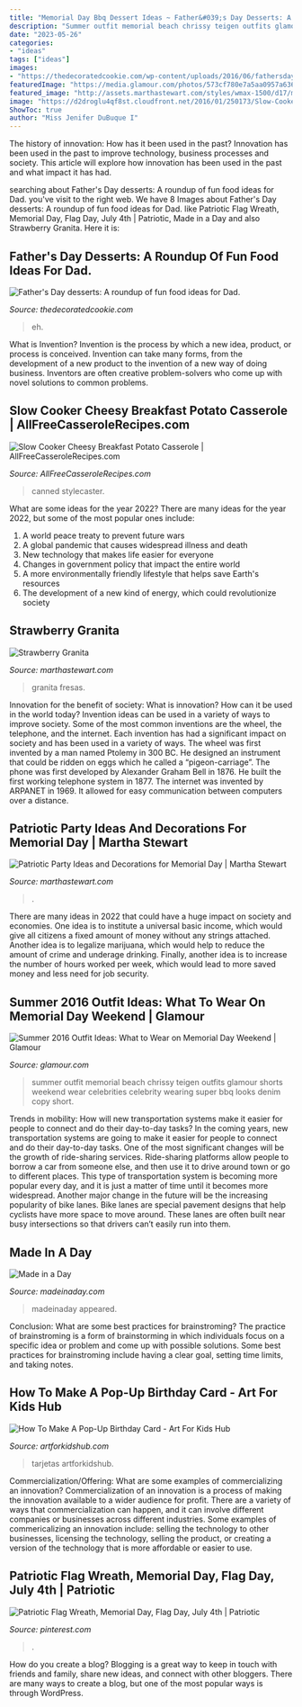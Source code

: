 ```yaml
---
title: "Memorial Day Bbq Dessert Ideas ~ Father&#039;s Day Desserts: A Roundup Of Fun Food Ideas For Dad."
description: "Summer outfit memorial beach chrissy teigen outfits glamour shorts weekend wear celebrities celebrity wearing super bbq looks denim copy short"
date: "2023-05-26"
categories:
- "ideas"
tags: ["ideas"]
images:
- "https://thedecoratedcookie.com/wp-content/uploads/2016/06/fathersday-grillcupcakes.jpg"
featuredImage: "https://media.glamour.com/photos/573cf780e7a5aa0957a6368e/master/h_1025,c_limit/GettyImages-531439812.jpg"
featured_image: "http://assets.marthastewart.com/styles/wmax-1500/d17/msl_jul06_clipart/msl_jul06_clipart_horiz.jpg?itok=YajMnTPN"
image: "https://d2droglu4qf8st.cloudfront.net/2016/01/250173/Slow-Cooker-Cheesy-Breakfast-Potato-Casserole_ExtraLarge800_ID-1352312.jpg?v=1352312"
ShowToc: true
author: "Miss Jenifer DuBuque I"
---
```



The history of innovation: How has it been used in the past?
Innovation has been used in the past to improve technology, business processes and society. This article will explore how innovation has been used in the past and what impact it has had.

	

		
searching about Father&#039;s Day desserts: A roundup of fun food ideas for Dad. you've visit to the right web. We have 8 Images about Father&#039;s Day desserts: A roundup of fun food ideas for Dad. like Patriotic Flag Wreath, Memorial Day, Flag Day, July 4th | Patriotic, Made in a Day and also Strawberry Granita. Here it is:
		
    
## Father&#039;s Day Desserts: A Roundup Of Fun Food Ideas For Dad.

<img loading=lazy src="https://thedecoratedcookie.com/wp-content/uploads/2016/06/fathersday-grillcupcakes.jpg" onerror="this.onerror=null;this.src='https://tse2.mm.bing.net/th?id=OIP.-PiZVjWbI7aPctesbCJOoQHaLH&amp;pid=15.1';" alt="Father&#039;s Day desserts: A roundup of fun food ideas for Dad.">

_Source: thedecoratedcookie.com_

>eh. 

	

What is Invention?
Invention is the process by which a new idea, product, or process is conceived. Invention can take many forms, from the development of a new product to the invention of a new way of doing business. Inventors are often creative problem-solvers who come up with novel solutions to common problems.

    
## Slow Cooker Cheesy Breakfast Potato Casserole | AllFreeCasseroleRecipes.com

<img loading=lazy src="https://d2droglu4qf8st.cloudfront.net/2016/01/250173/Slow-Cooker-Cheesy-Breakfast-Potato-Casserole_ExtraLarge800_ID-1352312.jpg?v=1352312" onerror="this.onerror=null;this.src='https://tse2.mm.bing.net/th?id=OIP.4fb92FYtpfP2X5_L1vY1mAHaLH&amp;pid=15.1';" alt="Slow Cooker Cheesy Breakfast Potato Casserole | AllFreeCasseroleRecipes.com">

_Source: AllFreeCasseroleRecipes.com_

>canned stylecaster. 

	

What are some ideas for the year 2022?
There are many ideas for the year 2022, but some of the most popular ones include: 
1. A world peace treaty to prevent future wars 
2. A global pandemic that causes widespread illness and death 
3. New technology that makes life easier for everyone 
4. Changes in government policy that impact the entire world 
5. A more environmentally friendly lifestyle that helps save Earth's resources 
6. The development of a new kind of energy, which could revolutionize society 

    
## Strawberry Granita

<img loading=lazy src="https://assets.marthastewart.com/styles/wmax-1500/d11/bd0607_bbq6/bd0607_bbq6_sq.jpg?itok=75jMIo7B" onerror="this.onerror=null;this.src='https://tse4.mm.bing.net/th?id=OIP.Pfg0md_lBFP-GO7j3KX8HgHaHa&amp;pid=15.1';" alt="Strawberry Granita">

_Source: marthastewart.com_

>granita fresas. 

	

Innovation for the benefit of society: What is innovation? How can it be used in the world today?
Invention ideas can be used in a variety of ways to improve society. Some of the most common inventions are the wheel, the telephone, and the internet. Each invention has had a significant impact on society and has been used in a variety of ways. The wheel was first invented by a man named Ptolemy in 300 BC. He designed an instrument that could be ridden on eggs which he called a “pigeon-carriage”. The phone was first developed by Alexander Graham Bell in 1876. He built the first working telephone system in 1877. The internet was invented by ARPANET in 1969. It allowed for easy communication between computers over a distance.

    
## Patriotic Party Ideas And Decorations For Memorial Day | Martha Stewart

<img loading=lazy src="http://assets.marthastewart.com/styles/wmax-1500/d17/msl_jul06_clipart/msl_jul06_clipart_horiz.jpg?itok=YajMnTPN" onerror="this.onerror=null;this.src='https://tse4.mm.bing.net/th?id=OIP.-CD_MOtDfRiDpMeY_laE1gHaEK&amp;pid=15.1';" alt="Patriotic Party Ideas and Decorations for Memorial Day | Martha Stewart">

_Source: marthastewart.com_

>. 

	

There are many ideas in 2022 that could have a huge impact on society and economies. One idea is to institute a universal basic income, which would give all citizens a fixed amount of money without any strings attached. Another idea is to legalize marijuana, which would help to reduce the amount of crime and underage drinking. Finally, another idea is to increase the number of hours worked per week, which would lead to more saved money and less need for job security.

    
## Summer 2016 Outfit Ideas: What To Wear On Memorial Day Weekend | Glamour

<img loading=lazy src="https://media.glamour.com/photos/573cf780e7a5aa0957a6368e/master/h_1025,c_limit/GettyImages-531439812.jpg" onerror="this.onerror=null;this.src='https://tse2.mm.bing.net/th?id=OIP.fLdUb8fAWG6wX0W2matS7AHaJ8&amp;pid=15.1';" alt="Summer 2016 Outfit Ideas: What to Wear on Memorial Day Weekend | Glamour">

_Source: glamour.com_

>summer outfit memorial beach chrissy teigen outfits glamour shorts weekend wear celebrities celebrity wearing super bbq looks denim copy short. 

	

Trends in mobility: How will new transportation systems make it easier for people to connect and do their day-to-day tasks?
In the coming years, new transportation systems are going to make it easier for people to connect and do their day-to-day tasks. One of the most significant changes will be the growth of ride-sharing services. Ride-sharing platforms allow people to borrow a car from someone else, and then use it to drive around town or go to different places. This type of transportation system is becoming more popular every day, and it is just a matter of time until it becomes more widespread.
Another major change in the future will be the increasing popularity of bike lanes. Bike lanes are special pavement designs that help cyclists have more space to move around. These lanes are often built near busy intersections so that drivers can’t easily run into them.

    
## Made In A Day

<img loading=lazy src="https://madeinaday.com/wp-content/uploads/2018/12/roberto-nickson-g-715417-unsplash-scaled.jpg" onerror="this.onerror=null;this.src='https://tse3.mm.bing.net/th?id=OIP.E_HAwFhJMDNP7DErXUKZ2AHaLH&amp;pid=15.1';" alt="Made in a Day">

_Source: madeinaday.com_

>madeinaday appeared. 

	

Conclusion: What are some best practices for brainstroming?
The practice of brainstroming is a form of brainstorming in which individuals focus on a specific idea or problem and come up with possible solutions. Some best practices for brainstroming include having a clear goal, setting time limits, and taking notes.

    
## How To Make A Pop-Up Birthday Card - Art For Kids Hub

<img loading=lazy src="https://www.artforkidshub.com/wp-content/uploads/2016/02/how-to-make-birthday-card-feature.jpg" onerror="this.onerror=null;this.src='https://tse4.mm.bing.net/th?id=OIP.ulLBaU4WQ2H_R7ENEsyX6wHaE8&amp;pid=15.1';" alt="How To Make A Pop-Up Birthday Card - Art For Kids Hub">

_Source: artforkidshub.com_

>tarjetas artforkidshub. 

	

Commercialization/Offering: What are some examples of commercializing an innovation?
Commercialization of an innovation is a process of making the innovation available to a wider audience for profit. There are a variety of ways that commercialization can happen, and it can involve different companies or businesses across different industries. Some examples of commericalizing an innovation include: selling the technology to other businesses, licensing the technology, selling the product, or creating a version of the technology that is more affordable or easier to use.

    
## Patriotic Flag Wreath, Memorial Day, Flag Day, July 4th | Patriotic

<img loading=lazy src="https://i.pinimg.com/originals/65/52/11/655211fff37e6aeba0fa424b19e015e8.jpg" onerror="this.onerror=null;this.src='https://tse2.mm.bing.net/th?id=OIP.r1_8CYUmxCZTTtRDJTwa-wHaJ4&amp;pid=15.1';" alt="Patriotic Flag Wreath, Memorial Day, Flag Day, July 4th | Patriotic">

_Source: pinterest.com_

>. 

	

How do you create a blog?
Blogging is a great way to keep in touch with friends and family, share new ideas, and connect with other bloggers. There are many ways to create a blog, but one of the most popular ways is through WordPress.

